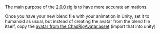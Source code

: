 The main purpose of the [2.0.0 rig](https://github.com/Wet-Boys/LethalEmotesAPI/blob/main/ChadRigFolder/UnsavedTrashs_ChadRigTM2.0.0_ScavEdition.blend) is to have more accurate animations.

Once you have your new blend file with your animation in Unity, set it to humanoid as usual, but instead of creating the avatar from the blend file itself, copy the [avatar from the ChadRigAvatar.asset](https://github.com/Wet-Boys/LethalEmotesAPI/blob/main/ChadRigFolder/ChadRigAvatar.asset) (import that into unity)
